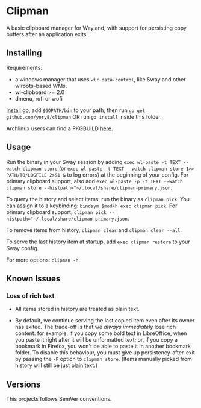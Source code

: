 # Clipman

A basic clipboard manager for Wayland, with support for persisting copy buffers after an application exits.

## Installing

Requirements:

- a windows manager that uses `wlr-data-control`, like Sway and other wlroots-based WMs.
- wl-clipboard >= 2.0
- dmenu, rofi or wofi

[Install go](https://golang.org/doc/install), add `$GOPATH/bin` to your path, then run `go get github.com/yory8/clipman` OR run `go install` inside this folder.

Archlinux users can find a PKGBUILD [here](https://aur.archlinux.org/packages/clipman/).

## Usage

Run the binary in your Sway session by adding `exec wl-paste -t TEXT --watch clipman store` (or `exec wl-paste -t TEXT --watch clipman store 1>> PATH/TO/LOGFILE 2>&1 &` to log errors) at the beginning of your config.
For primary clipboard support, also add `exec wl-paste -p -t TEXT --watch clipman store --histpath="~/.local/share/clipman-primary.json`.

To query the history and select items, run the binary as `clipman pick`. You can assign it to a keybinding: `bindsym $mod+h exec clipman pick`.
For primary clipboard support, `clipman pick --histpath="~/.local/share/clipman-primary.json`.

To remove items from history, `clipman clear` and `clipman clear --all`.

To serve the last history item at startup, add `exec clipman restore` to your Sway config.

For more options: `clipman -h`.

## Known Issues

### Loss of rich text

- All items stored in history are treated as plain text.

- By default, we continue serving the last copied item even after its owner has exited. The trade-off is that we *always immediately* lose rich content: for example, if you copy some bold text in LibreOffice, when you paste it right after it will be unformatted text; or, if you copy a bookmark in Firefox, you won't be able to paste it in another bookmark folder. To disable this behaviour, you must give up persistency-after-exit by passing the `-P` option to `clipman store`. (Items manually picked from history will still be just plain text.)

## Versions

This projects follows SemVer conventions.

